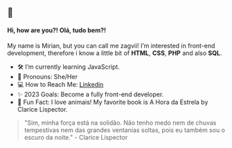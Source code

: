 ## 🍄

#### Hi, how are you?! Olá, tudo bem?! 

My name is Mirian, but you can call me zagvii! I’m interested in front-end development, therefore i know a little bit of **HTML**, **CSS**, **PHP** and also **SQL**.

- 🛠️ I’m currently learning JavaScript.
- 🍃 Pronouns: She/Her
- 💻 How to Reach Me: [Linkedin](www.linkedin.com/in/zagvii)
- ✨ 2023 Goals: Become a fully front-end developer.
- 🐶 Fun Fact: I love animais! My favorite book is A Hora da Estrela by Clarice Lispector.

> "Sim, minha força está na solidão. Não tenho medo nem de chuvas tempestivas nem das grandes ventanias soltas, pois eu também sou o escuro da noite." - Clarice Lispector

